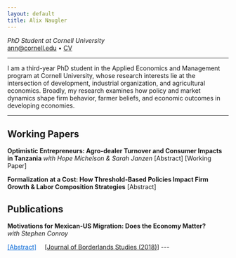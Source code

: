 ```yaml
---
layout: default
title: Alix Naugler
---
```


_PhD Student at Cornell University_  
ann@cornell.edu • [CV](/assets/CV_AlixNaugler_2025.pdf)

---

I am a third-year PhD student in the Applied Economics and Management program at Cornell University, whose research interests lie at the intersection of development, industrial organization, and agricultural economics. Broadly, my research examines how policy and market dynamics shape firm behavior, farmer beliefs, and economic outcomes in developing economies.

---

## Working Papers

**Optimistic Entrepreneurs: Agro-dealer Turnover and Consumer Impacts in Tanzania**
_with Hope Michelson & Sarah Janzen_
[Abstract] [Working Paper]

**Formalization at a Cost: How Threshold-Based Policies Impact Firm Growth & Labor Composition Strategies**
[Abstract]

## Publications

**Motivations for Mexican-US Migration: Does the Economy Matter?**  
_with Stephen Conroy_  

<span style="display:inline-block; margin-right: 15px;">
<details style="display:inline;">
  <summary style="display:inline; cursor:pointer;"><a href="#" style="text-decoration:underline; color:#0366d6;">[Abstract]</a></summary>
  <p>
This research examines Mexican immigrants’ motivations for crossing into the US to evaluate whether macroeconomic conditions affect these motivations. Using a data set of 44,017 Mexican migrants from 2010 through September 2016 and controlling for personal factors, results indicate economic motivations are moderated by US macroeconomic conditions and in the expected way, i.e. the US unemployment rate (growth rate) is inversely (directly) associated with economic motivations to cross into the US and positively associated with non-economic (familial-based) motivations. Results also suggest that Mexican migrants coming to the US in the wake of the Great Recession (i.e. in 2010 and 2011) were much less likely to cross for economic reasons than those crossing in 2015 and 2016, while those crossing in 2013 and 2014 were more likely to cross for economic reasons. We suspect nationalistic rhetoric amplified by Trump’s campaign for US president may have crowded out economic motivations as immigrants expected the proposed anti-immigrant policies to reduce the availability of US economic opportunities. Similar support for macroeconomic “push” effects from the Mexican economy were not found. Additionally, economic and familial-based motivations for migrating appear to be substitutes and both respond to US macroeconomic conditions though in opposite ways.
  </p>
</details>
</span>

<span style="display:inline-block;">
  [<a href="/assets/Motivations_for_Mexican_US_Migration_Does_the_Economy_Matter.pdf" target="_blank">Journal of Borderlands Studies (2018)</a>]
</span>
---
